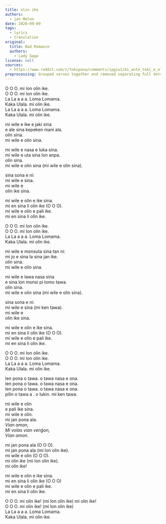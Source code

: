 ```yaml
---
title: olin ike
authors:
  - jan Melon
date: 2020-09-09
tags:
  - lyrics
  - translation
original:
  title: Bad Romance
  authors:
    - Lady Gaga
license: null
sources:
  - https://www.reddit.com/r/tokipona/comments/ipgiu1/mi_ante_toki_e_olin_ike_ni_li_kalama_musi_pi_meli/
preprocessing: Grouped verses together and removed separating full dots.
---
```


O O O. mi lon olin ike.  \
O O O. mi lon olin ike.  \
La La a a a. Loma Lomama.  \
Kaka Ulala. mi olin ike.  \
La La a a a. Loma Lomama.  \
Kaka Ulala. mi olin ike.

mi wile e ike e jaki sina  \
e ale sina kepeken mani ala.  \
olin sina.  \
mi wile e olin sina.

mi wile e nasa e luka sina.  \
mi wile e uta sina lon anpa.  \
olin sina.  \
mi wile e olin sina (mi wile e olin sina).

sina sona e ni:  \
mi wile e sina.  \
mi wile e  \
olin ike sina.

mi wile e olin e ike sina.  \
mi en sina li olin ike (O O O).  \
mi wile e olin e pali ike.  \
mi en sina li olin ike.

O O O. mi lon olin ike.  \
O O O. mi lon olin ike.  \
La La a a a. Loma Lomama.  \
Kaka Ulala. mi olin ike.

mi wile e monsuta sina tan ni:  \
mi jo e sina la sina jan ike.  \
olin sina.  \
mi wile e olin sina.

mi wile e lawa nasa sina  \
e sina lon monsi pi tomo tawa.  \
olin sina.  \
mi wile e olin sina (mi wile e olin sina).

sina sona e ni:  \
mi wile e sina (mi ken tawa).  \
mi wile e  \
olin ike sina.

mi wile e olin e ike sina.  \
mi en sina li olin ike (O O O).  \
mi wile e olin e pali ike.  \
mi en sina li olin ike.

O O O. mi lon olin ike.  \
O O O. mi lon olin ike.  \
La La a a a. Loma Lomama.  \
Kaka Ulala. mi olin ike.

len pona o tawa. o tawa nasa e ona.  \
len pona o tawa. o tawa nasa e ona.  \
len pona o tawa. o tawa nasa e ona.  \
pilin o tawa a . o lukin. mi ken tawa.

mi wile e olin  \
e pali ike sina.  \
mi wile e olin.  \
mi jan pona ala.  \
*Vian amon,*  \
*Mi volas vian venĝon,*  \
*Vian amon.*

mi jan pona ala (O O O).  \
mi jan pona ala (mi lon olin ike).  \
mi wile e olin (O O O).  \
mi olin ike (mi lon olin ike).  \
mi olin ike!

mi wile e olin e ike sina.  \
mi en sina li olin ike (O O O)  \
mi wile e olin e pali ike.  \
mi en sina li olin ike.

O O O. mi olin ike! (mi lon olin ike) mi olin ike!  \
O O O. mi olin ike! (mi lon olin ike)  \
La La a a a. Loma Lomama.  \
Kaka Ulala. mi olin ike.
